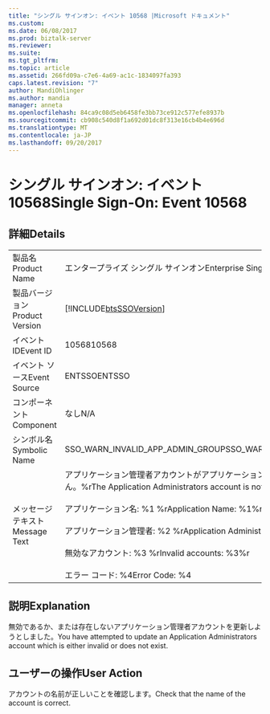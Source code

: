 ```yaml
---
title: "シングル サインオン: イベント 10568 |Microsoft ドキュメント"
ms.custom: 
ms.date: 06/08/2017
ms.prod: biztalk-server
ms.reviewer: 
ms.suite: 
ms.tgt_pltfrm: 
ms.topic: article
ms.assetid: 266fd09a-c7e6-4a69-ac1c-1834097fa393
caps.latest.revision: "7"
author: MandiOhlinger
ms.author: mandia
manager: anneta
ms.openlocfilehash: 84ca9c08d5eb6458fe3bb73ce912c577efe8937b
ms.sourcegitcommit: cb908c540d8f1a692d01dc8f313e16cb4b4e696d
ms.translationtype: MT
ms.contentlocale: ja-JP
ms.lasthandoff: 09/20/2017
---
```

# <a name="single-sign-on-event-10568"></a><span data-ttu-id="84009-102">シングル サインオン: イベント 10568</span><span class="sxs-lookup"><span data-stu-id="84009-102">Single Sign-On: Event 10568</span></span>
## <a name="details"></a><span data-ttu-id="84009-103">詳細</span><span class="sxs-lookup"><span data-stu-id="84009-103">Details</span></span>  
  
|||  
|-|-|  
|<span data-ttu-id="84009-104">製品名</span><span class="sxs-lookup"><span data-stu-id="84009-104">Product Name</span></span>|<span data-ttu-id="84009-105">エンタープライズ シングル サインオン</span><span class="sxs-lookup"><span data-stu-id="84009-105">Enterprise Single Sign-On</span></span>|  
|<span data-ttu-id="84009-106">製品バージョン</span><span class="sxs-lookup"><span data-stu-id="84009-106">Product Version</span></span>|[!INCLUDE[btsSSOVersion](../includes/btsssoversion-md.md)]|  
|<span data-ttu-id="84009-107">イベント ID</span><span class="sxs-lookup"><span data-stu-id="84009-107">Event ID</span></span>|<span data-ttu-id="84009-108">10568</span><span class="sxs-lookup"><span data-stu-id="84009-108">10568</span></span>|  
|<span data-ttu-id="84009-109">イベント ソース</span><span class="sxs-lookup"><span data-stu-id="84009-109">Event Source</span></span>|<span data-ttu-id="84009-110">ENTSSO</span><span class="sxs-lookup"><span data-stu-id="84009-110">ENTSSO</span></span>|  
|<span data-ttu-id="84009-111">コンポーネント</span><span class="sxs-lookup"><span data-stu-id="84009-111">Component</span></span>|<span data-ttu-id="84009-112">なし</span><span class="sxs-lookup"><span data-stu-id="84009-112">N/A</span></span>|  
|<span data-ttu-id="84009-113">シンボル名</span><span class="sxs-lookup"><span data-stu-id="84009-113">Symbolic Name</span></span>|<span data-ttu-id="84009-114">SSO_WARN_INVALID_APP_ADMIN_GROUP</span><span class="sxs-lookup"><span data-stu-id="84009-114">SSO_WARN_INVALID_APP_ADMIN_GROUP</span></span>|  
|<span data-ttu-id="84009-115">メッセージ テキスト</span><span class="sxs-lookup"><span data-stu-id="84009-115">Message Text</span></span>|<span data-ttu-id="84009-116">アプリケーション管理者アカウントがアプリケーションの更新について有効ではありません。%r</span><span class="sxs-lookup"><span data-stu-id="84009-116">The Application Administrators account is not valid for application update.%r</span></span><br /><br /> <span data-ttu-id="84009-117">アプリケーション名: %1 %r</span><span class="sxs-lookup"><span data-stu-id="84009-117">Application Name: %1%r</span></span><br /><br /> <span data-ttu-id="84009-118">アプリケーション管理者: %2 %r</span><span class="sxs-lookup"><span data-stu-id="84009-118">Application Administrators: %2%r</span></span><br /><br /> <span data-ttu-id="84009-119">無効なアカウント: %3 %r</span><span class="sxs-lookup"><span data-stu-id="84009-119">Invalid accounts: %3%r</span></span><br /><br /> <span data-ttu-id="84009-120">エラー コード: %4</span><span class="sxs-lookup"><span data-stu-id="84009-120">Error Code: %4</span></span>|  
  
## <a name="explanation"></a><span data-ttu-id="84009-121">説明</span><span class="sxs-lookup"><span data-stu-id="84009-121">Explanation</span></span>  
 <span data-ttu-id="84009-122">無効であるか、または存在しないアプリケーション管理者アカウントを更新しようとしました。</span><span class="sxs-lookup"><span data-stu-id="84009-122">You have attempted to update an Application Administrators account which is either invalid or does not exist.</span></span>  
  
## <a name="user-action"></a><span data-ttu-id="84009-123">ユーザーの操作</span><span class="sxs-lookup"><span data-stu-id="84009-123">User Action</span></span>  
 <span data-ttu-id="84009-124">アカウントの名前が正しいことを確認します。</span><span class="sxs-lookup"><span data-stu-id="84009-124">Check that the name of the account is correct.</span></span>